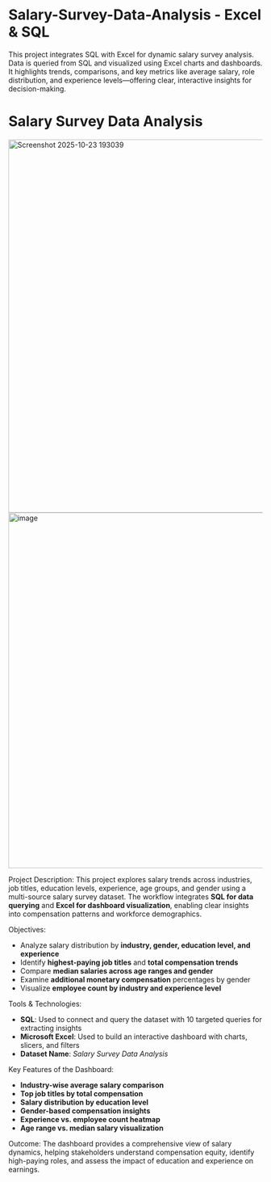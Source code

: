 # Salary-Survey-Data-Analysis - Excel & SQL
This project integrates SQL with Excel for dynamic salary survey analysis. Data is queried from SQL and visualized using Excel charts and dashboards. It highlights trends, comparisons, and key metrics like average salary, role distribution, and experience levels—offering clear, interactive insights for decision-making.


#                                           Salary Survey Data Analysis


<img width="1894" height="739" alt="Screenshot 2025-10-23 193039" src="https://github.com/user-attachments/assets/7765a59b-e313-4845-91d0-fbd91a9dc8c5" />


<img width="1845" height="704" alt="image" src="https://github.com/user-attachments/assets/971ac081-20db-4d02-b80f-1761766a3cd3" />

Project Description:
This project explores salary trends across industries, job titles, education levels, experience, age groups, and gender using a multi-source salary survey dataset. The workflow integrates **SQL for data querying** and **Excel for dashboard visualization**, enabling clear insights into compensation patterns and workforce demographics.

Objectives:
- Analyze salary distribution by **industry, gender, education level, and experience**
- Identify **highest-paying job titles** and **total compensation trends**
- Compare **median salaries across age ranges and gender**
- Examine **additional monetary compensation** percentages by gender
- Visualize **employee count by industry and experience level**

Tools & Technologies:
- **SQL**: Used to connect and query the dataset with 10 targeted queries for extracting insights
- **Microsoft Excel**: Used to build an interactive dashboard with charts, slicers, and filters
- **Dataset Name**: *Salary Survey Data Analysis*

Key Features of the Dashboard:
- **Industry-wise average salary comparison**
- **Top job titles by total compensation**
- **Salary distribution by education level**
- **Gender-based compensation insights**
- **Experience vs. employee count heatmap**
- **Age range vs. median salary visualization**

Outcome:
The dashboard provides a comprehensive view of salary dynamics, helping stakeholders understand compensation equity, identify high-paying roles, and assess the impact of education and experience on earnings.
